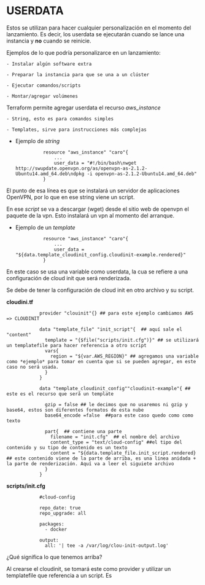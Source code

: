 #                   USERDATA

Estos se utilizan para hacer cualquier personalización en el momento del lanzamiento. Es decir, los userdata se ejecutarán cuando se lance una instancia y **no** cuando se reinicie.

Ejemplos de lo que podría personalizarce en un lanzamiento:

    - Instalar algún software extra

    - Preparar la instancia para que se una a un clúster

    - Ejecutar comandos/scripts

    - Montar/agregar volúmenes

Terraform permite agregar userdata el recurso *aws_instance*

    - String, esto es para comandos simples

    - Templates, sirve para instrucciones más complejas

- Ejemplo de *string*

                resource "aws_instance" "caro"{
                    ...
                    user_data = "#!/bin/bash\nwget http://swupdate.openvpn.org/as/openvpn-as-2.1.2-Ubuntu14.amd_64.deb\ndpkg -i openvpn-as-2.1.2-Ubuntu14.amd_64.deb"
                }

El punto de esa línea es que se instalará un servidor de aplicaciones OpenVPN, por lo que en ese string viene un script.

En ese *script* se va a descargar (wget) desde el sitio web de openvpn el paquete de la vpn. Esto instalará un vpn al momento del arranque.

- Ejemplo de un *template*

                resource "aws_instance" "caro"{
                    ...
                    user_data = "${data.template_cloudinit_config.cloudinit-example.rendered}"
                }

En este caso se usa una variable como userdata, la cua se refiere a una configuración de cloud init que será renderizada.

Se debe de tener la configuración de cloud init en otro archivo y su script.

**cloudini.tf**

                provider "clouinit"{} ## para este ejemplo cambiamos AWS => CLOUDINIT

                data "template_file" "init_script"{  ## aquí sale el "content"
                  template = "{$file("scripts/init.cfg")}" ## se utilizará un templatefile para hacer referencia a otro script
                  vars{
                    region = "${var.AWS_REGION}" ## agregamos una variable como *ejemplo* para tomar en cuenta que si se pueden agregar, en este caso no será usada.
                  }
                }

                data "template_cloudinit_config""cloudinit-example"{ ## este es el recurso que será un template
                  
                  gzip = false ## le decimos que no usaremos ni gzip y base64, estos son diferentes formatos de esta nube 
                  base64_encode =false  ##para este caso quedo como como texto

                  part{  ## contiene una parte
                    filename = "init.cfg"  ## el nombre del archivo
                    content_type = "text/cloud-config" ##el tipo del contenido y su tipo de contenido es un texto
                    content = "${data.template_file.init_script.rendered} ## este contenido viene de la parte de arriba, es una linea anidada +  la parte de renderización. Aquí va a leer el siguiete archivo
                  }
                }

**scripts/init.cfg**

                #cloud-config

                repo_date: true
                repo_upgrade: all

                packages:
                  - docker

                output:
                  all: '| tee -a /var/log/clou-init-output.log'

¿Qué significa lo que tenemos arriba?

Al crearse el cloudinit, se tomará este como provider y utilizar un templatefile que referencia a un script. Es